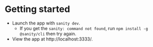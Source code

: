 # Getting started

- Launch the app with `sanity dev`.
  - If you get the `sanity: command not found`, run `npm install -g @sanity/cli` then try again.
- View the app at http://localhost:3333/.
